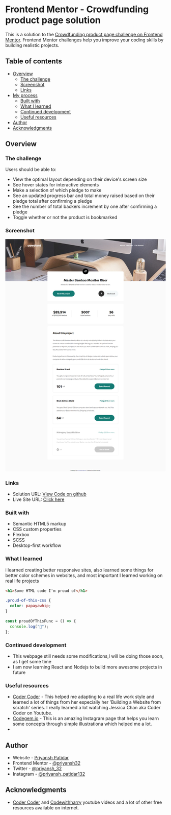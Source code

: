 # Frontend Mentor - Crowdfunding product page solution

This is a solution to the [Crowdfunding product page challenge on Frontend Mentor](https://www.frontendmentor.io/challenges/crowdfunding-product-page-7uvcZe7ZR). Frontend Mentor challenges help you improve your coding skills by building realistic projects.

## Table of contents

- [Overview](#overview)
  - [The challenge](#the-challenge)
  - [Screenshot](#screenshot)
  - [Links](#links)
- [My process](#my-process)
  - [Built with](#built-with)
  - [What I learned](#what-i-learned)
  - [Continued development](#continued-development)
  - [Useful resources](#useful-resources)
- [Author](#author)
- [Acknowledgments](#acknowledgments)

<!-- **Note: Delete this note and update the table of contents based on what sections you keep.** -->

## Overview

### The challenge

Users should be able to:

- View the optimal layout depending on their device's screen size
- See hover states for interactive elements
- Make a selection of which pledge to make
- See an updated progress bar and total money raised based on their pledge total after confirming a pledge
- See the number of total backers increment by one after confirming a pledge
- Toggle whether or not the product is bookmarked

### Screenshot

![](screenshot.png)

<!-- **Note: Delete this note and the paragraphs above when you add your screenshot. If you prefer not to add a screenshot, feel free to remove this entire section.** -->

### Links

- Solution URL: [View Code on github](https://github.com/priyansh32/priyansh32.github.io/tree/main/crowdfunding-product-page-main)
- Live Site URL: [Click here](https://priyansh32.github.io/crowdfunding-product-page-main/)

### Built with

- Semantic HTML5 markup
- CSS custom properties
- Flexbox
- SCSS
- Desktop-first workflow

<!-- **Note: These are just examples. Delete this note and replace the list above with your own choices** -->

### What I learned

i learned creating better responsive sites, also learned some things for better color schemes in websites, and most important I learned working on real life projects

<!-- To see how you can add code snippets, see below: -->

```html
<h1>Some HTML code I'm proud of</h1>
```

```css
.proud-of-this-css {
  color: papayawhip;
}
```

```js
const proudOfThisFunc = () => {
  console.log("🎉");
};
```

<!-- If you want more help with writing markdown, we'd recommend checking out [The Markdown Guide](https://www.markdownguide.org/) to learn more. -->

<!-- **Note: Delete this note and the content within this section and replace with your own learnings.** -->

### Continued development

- This webpage still needs some modifications,I will be doing those soon, as I get some time
- I am now learning React and Nodejs to build more awesome projects in future

<!-- **Note: Delete this note and the content within this section and replace with your own plans for continued development.** -->

### Useful resources

- [Coder Coder](https://www.youtube.com/channel/UCzNf0liwUzMN6_pixbQlMhQ) - This helped me adapting to a real life work style and learned a lot of things from her especially her 'Building a Website from scratch' series. I really learned a lot watching Jessica Chan aka Coder Coder on Youtube.
- [Codegem.io](https://www.instagram.com/codegem.io/) - This is an amazing Instagram page that helps you learn some concepts through simple illustrationa which helped me a lot.
-

<!-- **Note: Delete this note and replace the list above with resources that helped you during the challenge. These could come in handy for anyone viewing your solution or for yourself when you look back on this project in the future.** -->

## Author

- Website - [Priyansh Patidar](https://www.your-site.com)
- Frontend Mentor - [@priyansh32](https://www.frontendmentor.io/profile/priyansh32)
- Twitter - [@priyansh_32](https://www.twitter.com/priyansh_32)
- Instagram - [@priyansh_patidar132](https://www.instagram.com/priyansh_patidar132/)

## Acknowledgments

- [Coder Coder](https://www.youtube.com/channel/UCzNf0liwUzMN6_pixbQlMhQ) and [Codewithharry](https://www.youtube.com/channel/UCeVMnSShP_Iviwkknt83cww) youtube videos and a lot of other free resources available on internet.
